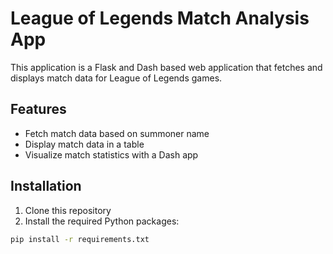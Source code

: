 # League of Legends Match Analysis App

This application is a Flask and Dash based web application that fetches and displays match data for League of Legends games.

## Features

- Fetch match data based on summoner name
- Display match data in a table
- Visualize match statistics with a Dash app

## Installation

1. Clone this repository
2. Install the required Python packages:

```bash
pip install -r requirements.txt